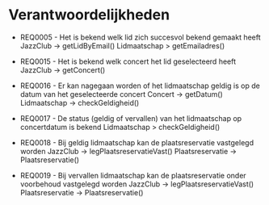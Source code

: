 # Verantwoordelijkheden

* REQ0005 - Het is bekend welk lid zich succesvol bekend gemaakt heeft
JazzClub -> getLidByEmail()
Lidmaatschap > getEmailadres()

* REQ0015 - Het is bekend welk concert het lid geselecteerd heeft
JazzClub -> getConcert()

* REQ0016 - Er kan nagegaan worden of het lidmaatschap geldig is op de datum van het geselecteerde concert
Concert -> getDatum()  
Lidmaatschap -> checkGeldigheid()


* REQ0017 - De status (geldig of vervallen) van het lidmaatschap op concertdatum is bekend
Lidmaatschap > checkGeldigheid()

* REQ0018 - Bij geldig lidmaatschap kan de plaatsreservatie vastgelegd worden
JazzClub -> legPlaatsreservatieVast()
Plaatsreservatie -> Plaatsreservatie()

* REQ0019 - Bij vervallen lidmaatschap kan de plaatsreservatie onder voorbehoud vastgelegd worden
JazzClub -> legPlaatsreservatieVast()
Plaatsreservatie -> Plaatsreservatie()